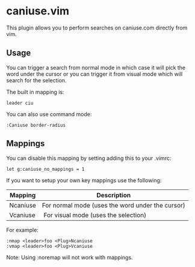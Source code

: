 caniuse.vim
===========

This plugin allows you to perform searches on caniuse.com directly from vim.

Usage
-----

You can trigger a search from normal mode in which case it will pick the word
under the cursor or you can trigger it from visual mode which will search for
the selection.

The built in mapping is:
```
leader ciu
```

You can also use command mode:
```
:Caniuse border-radius
```

Mappings
--------------

You can disable this mapping by setting adding this to your .vimrc:
```
let g:caniuse_no_mappings = 1
```

If you want to setup your own key mappings use the following:

Mapping        | Description
---------------|-------------------------------------------------
<Plug>Ncaniuse | For normal mode (uses the word under the cursor)
<Plug>Vcaniuse | For visual mode (uses the selection)

For example:
```
:nmap <leader>foo <Plug>Ncaniuse
:vmap <leader>foo <Plug>Vcaniuse
```

Note: Using :noremap will not work with <Plug> mappings.
